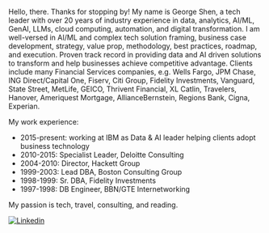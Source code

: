 Hello, there. Thanks for stopping by! My name is George Shen, a tech leader with over 20 years of industry experience in data, analytics, AI/ML, GenAI, LLMs, cloud computing, automation, and digital transformation. I am well-versed in AI/ML and complex tech solution framing, business case development, strategy, value prop, methodology, best practices, roadmap, and execution. Proven track record in providing data and AI driven solutions to transform and help businesses achieve competitive advantage. Clients include many Financial Services companies, e.g. Wells Fargo, JPM Chase, ING Direct/Capital One, Fiserv, Citi Group, Fidelity Investments, Vanguard, State Street, MetLife, GEICO, Thrivent Financial, XL Catlin, Travelers, Hanover, Ameriquest Mortgage, AllianceBernstein, Regions Bank, Cigna, Experian.

My work experience:

  -  2015-present: working at IBM as Data & AI leader helping clients adopt business technology
  -  2010-2015: Specialist Leader, Deloitte Consulting
  -  2004-2010: Director, Hackett Group 
  -  1999-2003: Lead DBA, Boston Consulting Group
  -  1998-1999: Sr. DBA, Fidelity Investments
  -  1997-1998: DB Engineer, BBN/GTE Internetworking

My passion is tech, travel, consulting, and reading.

[![Linkedin](https://img.shields.io/badge/-LinkedIn-blue?style=flat&logo=Linkedin&logoColor=white&link=https://www.linkedin.com/in/gwshen/)](https://www.linkedin.com/in/gwshen/)
